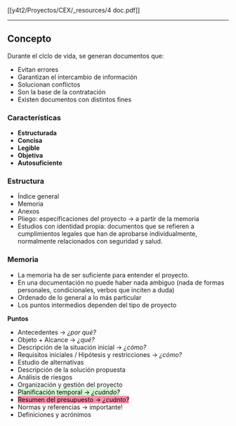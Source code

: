 [[y4t2/Proyectos/CEX/_resources/4 doc.pdf]]

---

## Concepto
Durante el clclo de vida, se generan documentos que:
- Evitan errores
- Garantizan el intercambio de información
- Solucionan conflictos
- Son la base de la contratación
- Existen documentos con distintos fines

### Características
- **Estructurada**
- **Concisa**
- **Legible**
- **Objetiva**
- **Autosuficiente**

### Estructura
- Índice general
- Memoria
- Anexos
- Pliego: especificaciones del proyecto → a partir de la memoria
- Estudios con identidad propia: documentos que se refieren a cumplimientos legales que han de aprobarse individualmente, normalmente relacionados con seguridad y salud.

### Memoria
- La memoria ha de ser suficiente para entender el proyecto.
- En una documentación no puede haber nada ambiguo (nada de formas personales, condicionales, verbos que inciten a duda)
- Ordenado de lo general a lo más particular
- Los puntos intermedios dependen del tipo de proyecto

**Puntos**
- Antecedentes → *¿por qué?*
- Objeto + Alcance → *¿qué?*
- Descripción de la situación inicial → *¿cómo?*
- Requisitos iniciales / Hipótesis y restricciones → *¿cómo?*
- Estudio de alternativas
- Descripción de la solución propuesta
- Análisis de riesgos
- Organización y gestión del proyecto
- <mark style="background: #BBFABBA6;">Planificación temporal → <i>¿cuándo?</i></mark>
- <mark style="background: #FF5582A6;">Resumen del presupuesto → <i>¿cuánto?</i></mark>
- Normas y referencias → importante!
- Definiciones y acrónimos